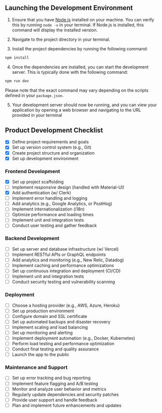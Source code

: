 ## Launching the Development Environment

1. Ensure that you have [Node.js](https://nodejs.org/) installed on your machine. You can verify this by running `node -v` in your terminal. If Node.js is installed, this command will display the installed version.

2. Navigate to the project directory in your terminal.

3. Install the project dependencies by running the following command:

  ```bash
  npm install
  ```

4. Once the dependencies are installed, you can start the development server. This is typically done with the following command:

  ```bash
  npm run dev
  ```

  Please note that the exact command may vary depending on the scripts defined in your `package.json`.

5. Your development server should now be running, and you can view your application by opening a web browser and navigating to the URL provided in your terminal

## Product Development Checklist

- [x] Define project requirements and goals
- [x] Set up version control system (e.g., Git)
- [x] Create project structure and organization
- [x] Set up development environment

### Frontend Development
- [x] Set up project scaffolding
- [ ] Implement responsive design (handled with Material-UI)
- [x] Add authentication (w/ Clerk)
- [ ] Implement error handling and logging
- [ ] Add analytics (e.g., Google Analytics, or PostHog)
- [ ] Implement internationalization (i18n)
- [ ] Optimize performance and loading times
- [ ] Implement unit and integration tests
- [ ] Conduct user testing and gather feedback

### Backend Development
- [ ] Set up server and database infrastructure (w/ Vercel)
- [ ] Implement RESTful APIs or GraphQL endpoints
- [ ] Add analytics and monitoring (e.g., New Relic, Datadog)
- [ ] Implement caching and performance optimizations
- [ ] Set up continuous integration and deployment (CI/CD)
- [ ] Implement unit and integration tests
- [ ] Conduct security testing and vulnerability scanning

### Deployment
- [ ] Choose a hosting provider (e.g., AWS, Azure, Heroku)
- [ ] Set up production environment
- [ ] Configure domain and SSL certificate
- [ ] Set up automated backups and disaster recovery
- [ ] Implement scaling and load balancing
- [ ] Set up monitoring and alerting
- [ ] Implement deployment automation (e.g., Docker, Kubernetes)
- [ ] Perform load testing and performance optimization
- [ ] Conduct final testing and quality assurance
- [ ] Launch the app to the public

### Maintenance and Support
- [ ] Set up error tracking and bug reporting
- [ ] Implement feature flagging and A/B testing
- [ ] Monitor and analyze user behavior and metrics
- [ ] Regularly update dependencies and security patches
- [ ] Provide user support and handle feedback
- [ ] Plan and implement future enhancements and updates
